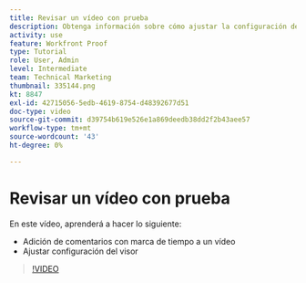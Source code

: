 ```yaml
---
title: Revisar un vídeo con prueba
description: Obtenga información sobre cómo ajustar la configuración del visor y agregar comentarios con marca de tiempo a un vídeo mediante la corrección en [!DNL  Workfront].
activity: use
feature: Workfront Proof
type: Tutorial
role: User, Admin
level: Intermediate
team: Technical Marketing
thumbnail: 335144.png
kt: 8847
exl-id: 42715056-5edb-4619-8754-d48392677d51
doc-type: video
source-git-commit: d39754b619e526e1a869deedb38dd2f2b43aee57
workflow-type: tm+mt
source-wordcount: '43'
ht-degree: 0%

---
```


# Revisar un vídeo con prueba

En este vídeo, aprenderá a hacer lo siguiente:

* Adición de comentarios con marca de tiempo a un vídeo
* Ajustar configuración del visor

>[!VIDEO](https://video.tv.adobe.com/v/335144/?quality=12)

<!--
## Learn more
* Review a video proof
-->
